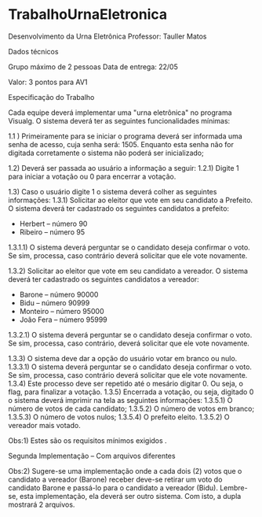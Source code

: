 # TrabalhoUrnaEletronica

Desenvolvimento da Urna Eletrônica
Professor: Tauller Matos


Dados técnicos


Grupo máximo de 2 pessoas
Data de entrega: 22/05

Valor: 3 pontos para AV1

Especificação do Trabalho

Cada equipe deverá implementar uma "urna eletrônica" no programa Visualg. O sistema deverá ter as seguintes funcionalidades mínimas:

1.1 ) Primeiramente para se iniciar o programa deverá ser informada uma senha de acesso, cuja senha será: 1505. Enquanto esta senha não for digitada corretamente o sistema não poderá ser inicializado;

1.2) Deverá ser passada ao usuário a informação a seguir:
1.2.1) Digite 1 para iniciar a votação ou 0 para encerrar a votação.

1.3) Caso o usuário digite 1 o sistema deverá colher as seguintes informações:
1.3.1) Solicitar ao eleitor que vote em seu candidato a Prefeito. O sistema deverá ter cadastrado os seguintes candidatos a prefeito:

- Herbert – número 90
- Ribeiro – número 95

1.3.1.1) O sistema deverá perguntar se o candidato deseja confirmar o voto. Se sim, processa, caso contrário deverá solicitar que ele vote novamente.


1.3.2) Solicitar ao eleitor que vote em seu candidato a vereador. O sistema deverá ter cadastrado os seguintes candidatos a vereador:

- Barone – número 90000
- Bidu – número 90999
- Monteiro – número 95000
- João Fera – número 95999

1.3.2.1) O sistema deverá perguntar se o candidato deseja confirmar o voto. Se sim, processa, caso contrário, deverá solicitar que ele vote novamente.

1.3.3) O sistema deve dar a opção do usuário votar em branco ou nulo.
1.3.3.1) O sistema deverá perguntar se o candidato deseja confirmar o voto. Se sim, processa, caso contrário deverá solicitar que ele vote novamente.
1.3.4) Este processo deve ser repetido até o mesário digitar 0. Ou seja, o flag, para finalizar a votação.
1.3.5) Encerrada a votação, ou seja, digitado 0 o sistema deverá imprimir na tela as seguintes informações:
1.3.5.1) O número de votos de cada candidato;
1.3.5.2) O número de votos em branco;
1.3.5.3) O número de votos nulos;
1.3.5.4) O prefeito eleito.
1.3.5.2) O vereador mais votado.

Obs:1) Estes são os requisitos mínimos exigidos .

Segunda Implementação – Com arquivos diferentes

Obs:2) Sugere-se uma implementação onde a cada dois (2) votos que o candidato a vereador (Barone) receber deve-se retirar um voto do candidato Barone e passá-lo para o candidato a vereador (Bidu). Lembre-se, esta implementação, ela deverá ser outro sistema.
Com isto, a dupla mostrará 2 arquivos.